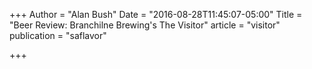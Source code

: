 +++
Author = "Alan Bush"
Date = "2016-08-28T11:45:07-05:00"
Title = "Beer Review: Branchilne Brewing's The Visitor"
article = "visitor"
publication = "saflavor"

+++


